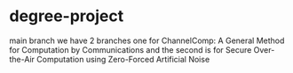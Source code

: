 # degree-project
main branch we have 2 branches one for ChannelComp: A General Method for Computation by Communications and the second is for Secure Over-the-Air Computation using Zero-Forced Artificial Noise
